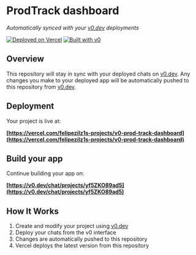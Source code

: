 # ProdTrack dashboard

*Automatically synced with your [v0.dev](https://v0.dev) deployments*

[![Deployed on Vercel](https://img.shields.io/badge/Deployed%20on-Vercel-black?style=for-the-badge&logo=vercel)](https://vercel.com/felipezilz1s-projects/v0-prod-track-dashboard)
[![Built with v0](https://img.shields.io/badge/Built%20with-v0.dev-black?style=for-the-badge)](https://v0.dev/chat/projects/yf5ZKO89ad5)

## Overview

This repository will stay in sync with your deployed chats on [v0.dev](https://v0.dev).
Any changes you make to your deployed app will be automatically pushed to this repository from [v0.dev](https://v0.dev).

## Deployment

Your project is live at:

**[https://vercel.com/felipezilz1s-projects/v0-prod-track-dashboard](https://vercel.com/felipezilz1s-projects/v0-prod-track-dashboard)**

## Build your app

Continue building your app on:

**[https://v0.dev/chat/projects/yf5ZKO89ad5](https://v0.dev/chat/projects/yf5ZKO89ad5)**

## How It Works

1. Create and modify your project using [v0.dev](https://v0.dev)
2. Deploy your chats from the v0 interface
3. Changes are automatically pushed to this repository
4. Vercel deploys the latest version from this repository